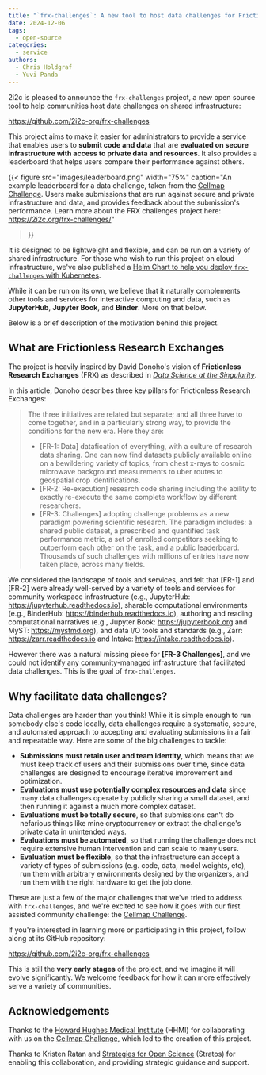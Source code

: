 ```yaml
---
title: "`frx-challenges`: A new tool to host data challenges for Frictionless Research Exchanges"
date: 2024-12-06
tags:
  - open-source
categories:
  - service
authors:
  - Chris Holdgraf
  - Yuvi Panda
---
```


2i2c is pleased to announce the `frx-challenges` project, a new open source tool to help communities host data challenges on shared infrastructure:

https://github.com/2i2c-org/frx-challenges

This project aims to make it easier for administrators to provide a service that enables users to **submit code and data** that are **evaluated on secure infrastructure with access to private data and resources**. It also provides a leaderboard that helps users compare their performance against others.

{{< figure
  src="images/leaderboard.png"
  width="75%"
  caption="An example leaderboard for a data challenge, taken from the [Cellmap Challenge](https://cellmapchallenge.janelia.org/). Users make submissions that are run against secure and private infrastructure and data, and provides feedback about the submission's performance. Learn more about the FRX challenges project here: https://2i2c.org/frx-challenges/"
>}}

It is designed to be lightweight and flexible, and can be run on a variety of shared infrastructure. For those who wish to run this project on cloud infrastructure, we've also published a [Helm Chart to help you deploy `frx-challenges` with Kubernetes](https://2i2c.org/frx-challenges-helm-chart/).

While it can be run on its own, we believe that it naturally complements other tools and services for interactive computing and data, such as **JupyterHub**, **Jupyter Book**, and **Binder**. More on that below.

Below is a brief description of the motivation behind this project.

## What are Frictionless Research Exchanges

The project is heavily inspired by David Donoho's vision of **Frictionless Research Exchanges** (FRX) as described in [_Data Science at the Singularity_](https://arxiv.org/abs/2310.00865).

In this article, Donoho describes three key pillars for Frictionless Research Exchanges:

> The three initiatives are related but separate; and all three have to come together, and in a particularly strong way, to provide the conditions for the new era. Here they are:
>
> - [FR-1: Data] datafication of everything, with a culture of research data sharing. One can now find datasets publicly available online on a bewildering variety of topics, from chest x-rays to cosmic microwave background measurements to uber routes to geospatial crop identifications.
> - [FR-2: Re-execution] research code sharing including the ability to exactly re-execute the same complete workflow by different researchers.
> - [FR-3: Challenges] adopting challenge problems as a new paradigm powering scientific research. The paradigm includes: a shared public dataset, a prescribed and quantified task performance metric, a set of enrolled competitors seeking to outperform each other on the task, and a public leaderboard. Thousands of such challenges with millions of entries have now taken place, across many fields.

We considered the landscape of tools and services, and felt that [FR-1] and [FR-2] were already well-served by a variety of tools and services for community workspace infrastructure (e.g., JupyterHub: https://jupyterhub.readthedocs.io), sharable computational environments (e.g., BinderHub: https://binderhub.readthedocs.io), authoring and reading computational narratives (e.g., Jupyter Book: https://jupyterbook.org and MyST: https://mystmd.org), and data I/O tools and standards (e.g., Zarr: https://zarr.readthedocs.io and Intake: https://intake.readthedocs.io). 

However there was a natural missing piece for **[FR-3 Challenges]**, and we could not identify any community-managed infrastructure that facilitated data challenges. This is the goal of `frx-challenges`.

## Why facilitate data challenges?

Data challenges are harder than you think! While it is simple enough to run somebody else's code locally, data challenges require a systematic, secure, and automated approach to accepting and evaluating submissions in a fair and repeatable way. Here are some of the big challenges to tackle:

- **Submissions must retain user and team identity**, which means that we must keep track of users and their submissions over time, since data challenges are designed to encourage iterative improvement and optimization.
- **Evaluations must use potentially complex resources and data** since many data challenges operate by publicly sharing a small dataset, and then running it against a much more complex dataset.
- **Evaluations must be totally secure**, so that submissions can't do nefarious things like mine cryptocurrency or extract the challenge's private data in unintended ways.
- **Evaluations must be automated**, so that running the challenge does not require extensive human intervention and can scale to many users.
- **Evaluation must be flexible**, so that the infrastructure can accept a variety of types of submissions (e.g. code, data, model weights, etc), run them with arbitrary environments designed by the organizers, and run them with the right hardware to get the job done.

These are just a few of the major challenges that we've tried to address with `frx-challenges`, and we're excited to see how it goes with our first assisted community challenge: the [Cellmap Challenge](https://cellmapchallenge.janelia.org/).

If you're interested in learning more or participating in this project, follow along at its GitHub repository:

https://github.com/2i2c-org/frx-challenges

This is still the **very early stages** of the project, and we imagine it will evolve significantly. We welcome feedback for how it can more effectively serve a variety of communities.

## Acknowledgements

Thanks to the [Howard Hughes Medical Institute](../../../collaborators/hhmi/) (HHMI) for collaborating with us on the [Cellmap Challenge](https://cellmapchallenge.janelia.org/), which led to the creation of this project.

Thanks to Kristen Ratan and [Strategies for Open Science](https://strategiesos.org/about/) (Stratos) for enabling this collaboration, and providing strategic guidance and support.
